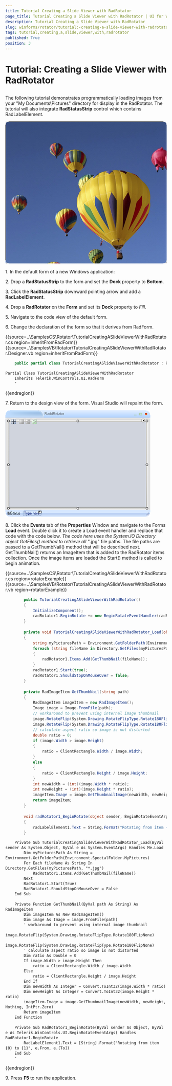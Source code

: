 ```yaml
---
title: Tutorial Creating a Slide Viewer with RadRotator
page_title: Tutorial Creating a Slide Viewer with RadRotator | UI for WinForms Documentation
description: Tutorial Creating a Slide Viewer with RadRotator
slug: winforms/rotator/tutorial:-creating-a-slide-viewer-with-radrotator
tags: tutorial,creating,a,slide,viewer,with,radrotator
published: True
position: 3
---
```


# Tutorial: Creating a Slide Viewer with RadRotator

## 

The following tutorial demonstrates programmatically loading images from your "My Documents\Pictures" directory for display in the RadRotator. The tutorial will also integrate __RadStatusStrip__ control which contains RadLabelElement.

![rotator-tutorial-creating-a-slide-viewer-with-radrotator 001](images/rotator-tutorial-creating-a-slide-viewer-with-radrotator001.png)

1\. In the default form of a new Windows application:

2\. Drop a __RadStatusStrip__ to the form and set the __Dock__ property to __Bottom__.
            
3\. Click the __RadStatusStrip__ downward pointing arrow and add a __RadLabelElement__.
            
4\. Drop a __RadRotator__ on the __Form__ and set its __Dock__ property to *Fill*.
            
5\. Navigate to the code view of the default form.

6\. Change the declaration of the form so that it derives from RadForm.
            
{{source=..\SamplesCS\Rotator\TutorialCreatingASlideViewerWithRadRotator.cs region=inheritFromRadForm}} 
{{source=..\SamplesVB\Rotator\TutorialCreatingASlideViewerWithRadRotator.Designer.vb region=inheritFromRadForm}} 

````C#
    public partial class TutorialCreatingASlideViewerWithRadRotator : RadForm
````
````VB.NET
Partial Class TutorialCreatingASlideViewerWithRadRotator
    Inherits Telerik.WinControls.UI.RadForm
    '
````
	
{{endregion}} 

7\. Return to the design view of the form. Visual Studio will repaint the form.

![rotator-tutorial-creating-a-slide-viewer-with-radrotator 002](images/rotator-tutorial-creating-a-slide-viewer-with-radrotator002.png)

8\. Click the __Events__ tab of the __Properties__ Window and navigate to the Forms __Load__ event.  Double click it to create a Load event handler and replace that code with the code below. *The code here uses the System.IO Directory object GetFiles() method to retrieve all "*.jpg" file paths. The file paths are passed to a GetThumbNail() method that will be described next. GetThumbNail() returns an ImageItem that is added to the RadRotator items collection. Once the image items are loaded the Start() method is called to begin animation.

{{source=..\SamplesCS\Rotator\TutorialCreatingASlideViewerWithRadRotator.cs region=rotatorExample}} 
{{source=..\SamplesVB\Rotator\TutorialCreatingASlideViewerWithRadRotator.vb region=rotatorExample}} 

````C#
        public TutorialCreatingASlideViewerWithRadRotator()
        {
            InitializeComponent();
            radRotator1.BeginRotate += new BeginRotateEventHandler(radRotator1_BeginRotate);
        }

        private void TutorialCreatingASlideViewerWithRadRotator_Load(object sender, EventArgs e)
        {
            string myPicturesPath = Environment.GetFolderPath(Environment.SpecialFolder.MyPictures);
            foreach (string fileName in Directory.GetFiles(myPicturesPath, "*.jpg"))
            {
                radRotator1.Items.Add(GetThumbNail(fileName));
            }
            radRotator1.Start(true);
            radRotator1.ShouldStopOnMouseOver = false;
        }

        private RadImageItem GetThumbNail(string path)
        {
            RadImageItem imageItem = new RadImageItem();
            Image image = Image.FromFile(path);
            // workaround to prevent using internal image thumbnail
            image.RotateFlip(System.Drawing.RotateFlipType.Rotate180FlipNone);
            image.RotateFlip(System.Drawing.RotateFlipType.Rotate180FlipNone);
            // calculate aspect ratio so image is not distorted
            double ratio = 0;
            if (image.Width > image.Height)
            {
                ratio = ClientRectangle.Width / image.Width;
            }
            else
            {
                ratio = ClientRectangle.Height / image.Height;
            }
            int newWidth = (int)(image.Width * ratio);
            int newHeight = (int)(image.Height * ratio);
            imageItem.Image = image.GetThumbnailImage(newWidth, newHeight, null, IntPtr.Zero);
            return imageItem;
        }

        void radRotator1_BeginRotate(object sender, BeginRotateEventArgs e)
        {
            radLabelElement1.Text = String.Format("Rotating from item {0} to {1}", e.From, e.To);
        }
````
````VB.NET
    Private Sub TutorialCreatingASlideViewerWithRadRotator_Load(ByVal sender As System.Object, ByVal e As System.EventArgs) Handles Me.Load
        Dim myPicturesPath As String = Environment.GetFolderPath(Environment.SpecialFolder.MyPictures)
        For Each fileName As String In Directory.GetFiles(myPicturesPath, "*.jpg")
            RadRotator1.Items.Add(GetThumbNail(fileName))
        Next
        RadRotator1.Start(True)
        RadRotator1.ShouldStopOnMouseOver = False
    End Sub

    Private Function GetThumbNail(ByVal path As String) As RadImageItem
        Dim imageItem As New RadImageItem()
        Dim image As Image = image.FromFile(path)
        ' workaround to prevent using internal image thumbnail
        image.RotateFlip(System.Drawing.RotateFlipType.Rotate180FlipNone)
        image.RotateFlip(System.Drawing.RotateFlipType.Rotate180FlipNone)
        ' calculate aspect ratio so image is not distorted
        Dim ratio As Double = 0
        If image.Width > image.Height Then
            ratio = ClientRectangle.Width / image.Width
        Else
            ratio = ClientRectangle.Height / image.Height
        End If
        Dim newWidth As Integer = Convert.ToInt32(image.Width * ratio)
        Dim newHeight As Integer = Convert.ToInt32(image.Height * ratio)
        imageItem.Image = image.GetThumbnailImage(newWidth, newHeight, Nothing, IntPtr.Zero)
        Return imageItem
    End Function

    Private Sub RadRotator1_BeginRotate(ByVal sender As Object, ByVal e As Telerik.WinControls.UI.BeginRotateEventArgs) Handles RadRotator1.BeginRotate
        RadLabelElement1.Text = [String].Format("Rotating from item {0} to {1}", e.From, e.[To])
    End Sub
    '
````

{{endregion}} 

9\. Press __F5__ to run the application. 
            
